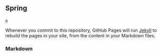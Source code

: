 ## Spring

s

Whenever you commit to this repository, GitHub Pages will run [Jekyll](https://jekyllrb.com/) to rebuild the pages in your site, from the content in your Markdown files.

### Markdown
